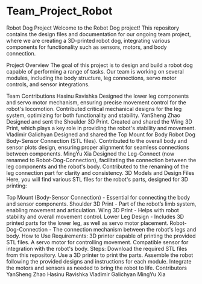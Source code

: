 # Team_Project_Robot 
Robot Dog Project
Welcome to the Robot Dog project! This repository contains the design files and documentation for our ongoing team project, where we are creating a 3D-printed robot dog, integrating various components for functionality such as sensors, motors, and body connection.

Project Overview
The goal of this project is to design and build a robot dog capable of performing a range of tasks. Our team is working on several modules, including the body structure, leg connections, servo motor controls, and sensor integrations.

Team Contributions
Hasinu Ravishka
Designed the lower leg components and servo motor mechanism, ensuring precise movement control for the robot's locomotion.
Contributed critical mechanical designs for the leg system, optimizing for both functionality and stability.
YanSheng Zhao
Designed and sent the Shoulder 3D Print.
Created and shared the Wing 3D Print, which plays a key role in providing the robot's stability and movement.
Vladimir Galichyan
Designed and shared the Top Mount for Body Robot Dog Body-Sensor Connection (STL files).
Contributed to the overall body and sensor plots design, ensuring proper alignment for seamless connections between components.
MingYu Xia
Designed the Leg-Connect (now renamed to Robot-Dog-Connection), facilitating the connection between the leg components and the robot's body.
Contributed to the renaming of the leg connection part for clarity and consistency.
3D Models and Design Files
Here, you will find various STL files for the robot's parts, designed for 3D printing:

Top Mount (Body-Sensor Connection) - Essential for connecting the body and sensor components.
Shoulder 3D Print - Part of the robot’s limb system, enabling movement and articulation.
Wing 3D Print - Helps with robot stability and overall movement control.
Lower Leg Design - Includes 3D printed parts for the lower leg, as well as servo motor placement.
Robot-Dog-Connection - The connection mechanism between the robot's legs and body.
How to Use
Requirements:
3D printer capable of printing the provided STL files.
A servo motor for controlling movement.
Compatible sensor for integration with the robot's body.
Steps:
Download the required STL files from this repository.
Use a 3D printer to print the parts.
Assemble the robot following the provided designs and instructions for each module.
Integrate the motors and sensors as needed to bring the robot to life.
Contributors
YanSheng Zhao
Hasinu Ravishka
Vladimir Galichyan
MingYu Xia
